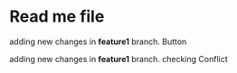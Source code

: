 # Read me file
<p>adding new changes in <b>feature1</b> branch. Button </p>
<p>adding new changes in <b>feature1</b> branch. checking Conflict </p>

